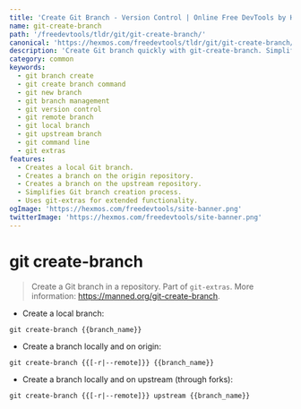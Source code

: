 ```yaml
---
title: 'Create Git Branch - Version Control | Online Free DevTools by Hexmos'
name: git-create-branch
path: '/freedevtools/tldr/git/git-create-branch/'
canonical: 'https://hexmos.com/freedevtools/tldr/git/git-create-branch/'
description: 'Create Git branch quickly with git-create-branch. Simplify version control and manage your code effectively. Free online tool, no registration required.'
category: common
keywords:
  - git branch create
  - git create branch command
  - git new branch
  - git branch management
  - git version control
  - git remote branch
  - git local branch
  - git upstream branch
  - git command line
  - git extras
features:
  - Creates a local Git branch.
  - Creates a branch on the origin repository.
  - Creates a branch on the upstream repository.
  - Simplifies Git branch creation process.
  - Uses git-extras for extended functionality.
ogImage: 'https://hexmos.com/freedevtools/site-banner.png'
twitterImage: 'https://hexmos.com/freedevtools/site-banner.png'
---
```


# git create-branch

> Create a Git branch in a repository.
> Part of `git-extras`.
> More information: <https://manned.org/git-create-branch>.

- Create a local branch:

`git create-branch {{branch_name}}`

- Create a branch locally and on origin:

`git create-branch {{[-r|--remote]}} {{branch_name}}`

- Create a branch locally and on upstream (through forks):

`git create-branch {{[-r|--remote]}} upstream {{branch_name}}`
